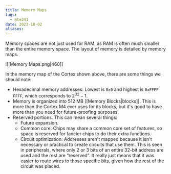 ```yaml
---
title: Memory Maps
tags:
  - mte241
date: 2023-10-02
aliases:
---
```

Memory spaces are not just used for RAM, as RAM is often much smaller than the entire memory space. The layout of memory is detailed by memory maps.

![[Memory Maps.png|460]]

In the memory map of the Cortex shown above, there are some things we should note:

- Hexadecimal memory addresses: Lowest is `0x0` and highest is `0xFFFF FFFF`, which corresponds to $2^{32}-1$.
- Memory is organized into 512 MB [[Memory Blocks|blocks]]. This is more than the Cortex M4 ever uses for its blocks, but it's good to have more than you need for future-proofing purposes.
- Reserved portions. This can mean several things:
	- Future expansion.
	- Common core: Chips may share a common core set of features, so space is reserved for fancier chips to do their extra functions.
	- Circuit optimization: Addresses aren't mapped because it isn't necessary or practical to create circuits that use them. This is seen in peripherals, where only 2 or 3 bits of an entire 32-bit address are used and the rest are “reserved”. It really just means that it was easier to route wires to those specific bits, given how the rest of the circuit was placed.